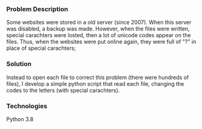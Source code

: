 ### Problem Description

Some websites were stored in a old server (since 2007). When this server was disabled, a backup was made. However, when the files were written, special carachters were losted, then a lot of unicode codes appear on the files. Thus, when the websites were put online again, they were full of "?" in place of special carachters;

### Solution

Instead to open each file to correct this problem (there were hundreds of files), I develop a simple python script that read each file, changing the codes to the letters (with special carachters).

### Technologies

Python 3.8
